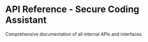 # API Reference - Secure Coding Assistant

Comprehensive documentation of all internal APIs and interfaces.
